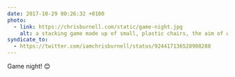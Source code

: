 ```yaml
---
date: 2017-10-29 00:26:32 +0100
photo:
  - link: https://chrisburnell.com/static/game-night.jpg
    alt: a stacking game made up of small, plastic chairs, the aim of which is to stack chairs until the tower collapses
syndicate_to:
  - https://twitter.com/iamchrisburnell/status/924417136528908288
---
```


Game night! 😊
